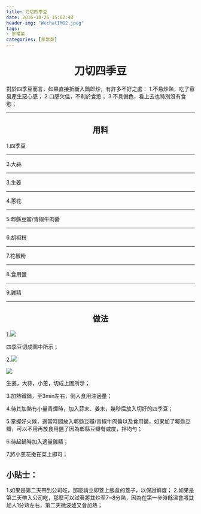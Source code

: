 ```yaml
---
title: 刀切四季豆
date: 2016-10-26 15:02:48
header-img: "WechatIMG2.jpeg"
tags:
- 家常菜
categories: [家常菜]
---
```


# <center>刀切四季豆

對於四季豆而言，如果直接折斷入鍋即炒，有許多不好之處：
1.不易炒熟，吃了容易產生惡心感；
2.口感欠佳，不利於食慾；
3.不具備色，看上去也特別沒有食慾；
***

## <center>用料

1.四季豆
***
2.大蒜
***
3.生姜
***
4.蔥花
***
5.郫縣豆瓣/青椒牛肉醬
***
6.胡椒粉
***
7.花椒粉
***
8.食用鹽
***
9.雞精
***

## <center>做法


1.![](http://ofn48b2kv.bkt.clouddn.com/WechatIMG3.jpeg)

   四季豆切成圖中所示；
   
2.![](http://ofn48b2kv.bkt.clouddn.com/WechatIMG5.jpeg)

  ![](http://ofn48b2kv.bkt.clouddn.com/WechatIMG6.jpeg)
  
  生姜，大蒜，小蔥，切成上圖所示；
  
3.加熱鐵鍋，至3min左右，倒入食用油適量；

4.待其加熱有小量青煙時，加入蒜末、姜末，幾秒后放入切好的四季豆；

5.掌握好火候，適當時間放入郫縣豆瓣/青椒牛肉醬以及食用鹽，如果加了郫縣豆瓣，可以不用再放食用鹽了因為郫縣豆瓣有咸度，拌均勻；

6.待起鍋時加入適量雞精；

7.將小蔥花撒在菜上即可；

## 小貼士：

1.如果是第二天帶到公司吃，那麼請立即蓋上飯盒的蓋子，以保證鮮度；
2.如果是第二天帶入公司吃，那麼可以試著將其炒至7~8分熟，因為在第一步時餘溫會將其加人1分熟左右，第二天微波爐又會加熱；
